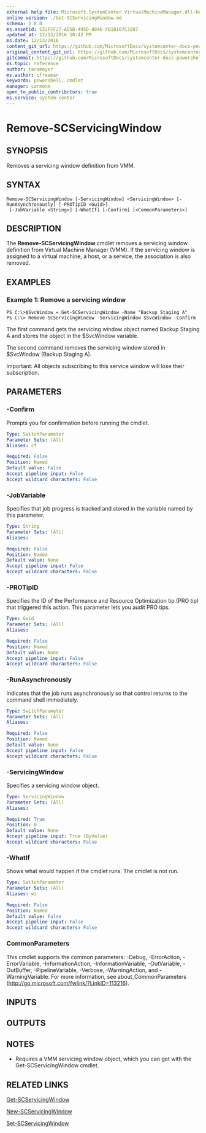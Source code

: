 ```yaml
---
external help file: Microsoft.SystemCenter.VirtualMachineManager.dll-Help.xml
online version: ./Get-SCServicingWindow.md
schema: 2.0.0
ms.assetid: E32FCF27-AD5B-495D-8846-FB1B107C3287
updated_at: 12/13/2016 10:42 PM
ms.date: 12/13/2016
content_git_url: https://github.com/MicrosoftDocs/systemcenter-docs-powershell/blob/master/systemcenter-cmdlets/VirtualMachineManager/v1/Remove-SCServicingWindow.md
original_content_git_url: https://github.com/MicrosoftDocs/systemcenter-docs-powershell/blob/master/systemcenter-cmdlets/VirtualMachineManager/v1/Remove-SCServicingWindow.md
gitcommit: https://github.com/MicrosoftDocs/systemcenter-docs-powershell/blob/ea9507ac2178040476af5407227db8cb97701ea9/systemcenter-cmdlets/VirtualMachineManager/v1/Remove-SCServicingWindow.md
ms.topic: reference
author: tarameyer
ms.author: cfreeman
keywords: powershell, cmdlet
manager: carmonm
open_to_public_contributors: true
ms.service: system-center
---
```


# Remove-SCServicingWindow

## SYNOPSIS
Removes a servicing window definition from VMM.

## SYNTAX

```
Remove-SCServicingWindow [-ServicingWindow] <ServicingWindow> [-RunAsynchronously] [-PROTipID <Guid>]
 [-JobVariable <String>] [-WhatIf] [-Confirm] [<CommonParameters>]
```

## DESCRIPTION
The **Remove-SCServicingWindow** cmdlet removes a servicing window definition from Virtual Machine Manager (VMM).
If the servicing window is assigned to a virtual machine, a host, or a service, the association is also removed.

## EXAMPLES

### Example 1: Remove a servicing window
```
PS C:\>$SvcWindow = Get-SCServicingWindow -Name "Backup Staging A"
PS C:\> Remove-SCServicingWindow -ServicingWindow $SvcWindow -Confirm
```

The first command gets the servicing window object named Backup Staging A and stores the object in the $SvcWindow variable.

The second command removes the servicing window stored in $SvcWindow (Backup Staging A).

Important: All objects subscribing to this service window will lose their subscription.

## PARAMETERS

### -Confirm
Prompts you for confirmation before running the cmdlet.

```yaml
Type: SwitchParameter
Parameter Sets: (All)
Aliases: cf

Required: False
Position: Named
Default value: False
Accept pipeline input: False
Accept wildcard characters: False
```

### -JobVariable
Specifies that job progress is tracked and stored in the variable named by this parameter.

```yaml
Type: String
Parameter Sets: (All)
Aliases: 

Required: False
Position: Named
Default value: None
Accept pipeline input: False
Accept wildcard characters: False
```

### -PROTipID
Specifies the ID of the Performance and Resource Optimization tip (PRO tip) that triggered this action.
This parameter lets you audit PRO tips.

```yaml
Type: Guid
Parameter Sets: (All)
Aliases: 

Required: False
Position: Named
Default value: None
Accept pipeline input: False
Accept wildcard characters: False
```

### -RunAsynchronously
Indicates that the job runs asynchronously so that control returns to the command shell immediately.

```yaml
Type: SwitchParameter
Parameter Sets: (All)
Aliases: 

Required: False
Position: Named
Default value: None
Accept pipeline input: False
Accept wildcard characters: False
```

### -ServicingWindow
Specifies a servicing window object.

```yaml
Type: ServicingWindow
Parameter Sets: (All)
Aliases: 

Required: True
Position: 0
Default value: None
Accept pipeline input: True (ByValue)
Accept wildcard characters: False
```

### -WhatIf
Shows what would happen if the cmdlet runs.
The cmdlet is not run.

```yaml
Type: SwitchParameter
Parameter Sets: (All)
Aliases: wi

Required: False
Position: Named
Default value: False
Accept pipeline input: False
Accept wildcard characters: False
```

### CommonParameters
This cmdlet supports the common parameters: -Debug, -ErrorAction, -ErrorVariable, -InformationAction, -InformationVariable, -OutVariable, -OutBuffer, -PipelineVariable, -Verbose, -WarningAction, and -WarningVariable. For more information, see about_CommonParameters (http://go.microsoft.com/fwlink/?LinkID=113216).

## INPUTS

## OUTPUTS

## NOTES
* Requires a VMM servicing window object, which you can get with the Get-SCServicingWindow cmdlet.

## RELATED LINKS

[Get-SCServicingWindow](xref:VirtualMachineManager/v1/Get-SCServicingWindow.md)

[New-SCServicingWindow](xref:VirtualMachineManager/v1/New-SCServicingWindow.md)

[Set-SCServicingWindow](xref:VirtualMachineManager/v1/Set-SCServicingWindow.md)

